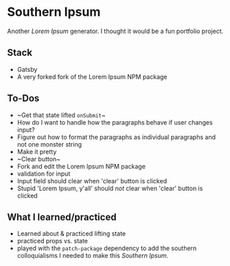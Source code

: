 # Southern Ipsum
Another _Lorem Ipsum_ generator. I thought it would be a fun portfolio project. 

## Stack
- Gatsby
- A very forked fork of the Lorem Ipsum NPM package

## To-Dos
- ~Get that state lifted `onSubmit`~
- How do I want to handle how the paragraphs behave if user changes input?
- Figure out how to format the paragraphs as individual paragraphs and not one monster string
- Make it pretty
- ~Clear button~
- Fork and edit the Lorem Ipsum NPM package
- validation for input
- Input field should clear when 'clear' button is clicked
- Stupid 'Lorem Ipsum, y'all' should *not* clear when 'clear' button is clicked

## What I learned/practiced
- Learned about & practiced lifting state
- practiced props vs. state
- played with the `patch-package` dependency to add the southern colloquialisms I needed to make this _Southern Ipsum_.